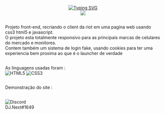 <div align="center">
  <a href="https://git.io/typing-svg"><img src="https://readme-typing-svg.herokuapp.com?font=Fira+Code&weight=800&size=24&pause=1000&width=650&lines=Front-End+do+cliente+da+RiotGames+em+Web+!" alt="Typing SVG" /></a><br>
  <img src="/starbucks.png">
</div>

##

Projeto front-end, recriando o client da riot em uma pagina web usando css3 html5 e javascript.<br>
O projeto esta totalmente responsivo para as principais marcas de celulares do mercado e monitores.<br>
Contem também um sistema de login fake, usando cookies para ter uma experiencia bem proxima ao que é o launcher de verdade<br>

##
 
As linguagens usadas foram : <br>
  ![HTML5](https://img.shields.io/badge/html5-%23E34F26.svg?style=for-the-badge&logo=html5&logoColor=white)
  ![CSS3](https://img.shields.io/badge/css3-%231572B6.svg?style=for-the-badge&logo=css3&logoColor=white)

  ##

Demonstração do site :<br>


  ##

![Discord](https://img.shields.io/badge/Discord-%235865F2.svg?style=for-the-badge&logo=discord&logoColor=white) <br> DJ.Next#1649
